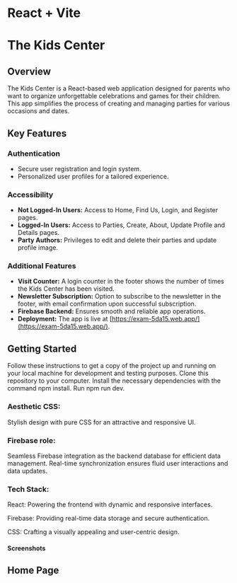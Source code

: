 # React + Vite

# The Kids Center

## Overview
The Kids Center is a React-based web application designed for parents who want to organize unforgettable celebrations and games for their children. This app simplifies the process of creating and managing parties for various occasions and dates.

## Key Features

### Authentication
- Secure user registration and login system.
- Personalized user profiles for a tailored experience.

### Accessibility
- **Not Logged-In Users:** Access to Home, Find Us, Login, and Register pages.
- **Logged-In Users:** Access to Parties, Create, About, Update Profile and Details pages.
- **Party Authors:** Privileges to edit and delete their parties and update profile image.

### Additional Features
- **Visit Counter:** A login counter in the footer shows the number of times the Kids Center has been visited.
- **Newsletter Subscription:** Option to subscribe to the newsletter in the footer, with email confirmation upon successful subscription.
- **Firebase Backend:** Ensures smooth and reliable app operations.
- **Deployment:** The app is live at [https://exam-5da15.web.app/](https://exam-5da15.web.app/).

## Getting Started

Follow these instructions to get a copy of the project up and running on your local machine for development and testing purposes.
Clone this repository to your computer.
Install the necessary dependencies with the command npm install.
Run npm run dev.

### Aesthetic CSS:
Stylish design with pure CSS for an attractive and responsive UI.

### Firebase role:
Seamless Firebase integration as the backend database for efficient data management.
Real-time synchronization ensures fluid user interactions and data updates.

### Tech Stack:
React: Powering the frontend with dynamic and responsive interfaces.

Firebase: Providing real-time data storage and secure authentication.


CSS: Crafting a visually appealing and user-centric design.

#### Screenshots

## Home Page


